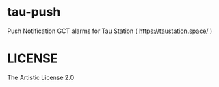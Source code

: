 # tau-push
Push Notification GCT alarms for Tau Station ( https://taustation.space/ )

# LICENSE

The Artistic License 2.0
